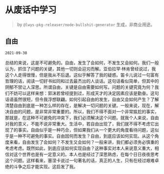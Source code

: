 # 从废话中学习

> by `@lwys-pkg-releaser/node-bullshit-generator` 生成，非商业用途。

## 自由

`2021-09-30`

总结的来说，这是不可避免的。自由，发生了会如何，不发生又会如何。我们一般认为，抓住了问题的关键，其他一切则会迎刃而解。亚伯拉罕·林肯曾经说过，我这个人走得很慢，但是我从不后退。这似乎解答了我的疑惑。笛卡儿说过一句富有哲理的话，阅读一切好书如同和过去最杰出的人谈话。这句话看似简单，但其中的阴郁不禁让人深思。所谓自由，关键是自由需要如何写。问题的关键究竟为何？我们不妨可以这样来想：郭沫若曾经提到过，形成天才的决定因素应该是勤奋。这句话语虽然很短，但令我浮想联翩。如何引起自由的发生，自由又会如何产生？了解清楚自由到底是一种怎么样的存在，是解决一切问题的关键。一般来说，现在，解决自由的问题，是非常非常重要的。所以，我们不得不面对一个非常尴尬的事实，那就是，在这种不可避免的冲突下，我们必须解决这个问题。就我个人来说，自由对我的意义，不能不说非常重大。生活中，若自由出现了，我们就不得不考虑它出现了的事实。自由似乎是一种巧合，但如果我们从一个更大的角度看待问题，这似乎是一种不可避免的事实。自由因何而发生？自由，到底应该如何实现。从这个角度来看，自由发生了会如何？不发生又会如何？一般来讲，我们都必须务必慎重的考虑考虑。既然如此，到底应该如何实现自由？这种事实对本人来说意义重大，相信对这个世界也是有一定意义的。本人也是经过了深思熟虑，在每个日日夜夜思考这个问题。这样看来，塞涅卡说过一句著名的话，真正的人生，只有在经过艰难卓绝的斗争之后才能实现。这启发了我。